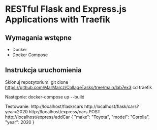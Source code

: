 # RESTful Flask and Express.js Applications with Traefik

## Wymagania wstępne
- Docker
- Docker Compose

## Instrukcja uruchomienia

Sklonuj repozytorium:
   git clone https://github.com/MarMarcz/CollageTasks/tree/main/lab7ex3
   cd traefik

Następnie:
docker-compose up --build

Testowanie:
http://localhost/flask/cars
http://localhost/flask/cars?year=2020
http://localhost/express/cars
POST http://localhost/express/addCar
{
  "make": "Toyota",
  "model": "Corolla",
  "year": 2020
}





